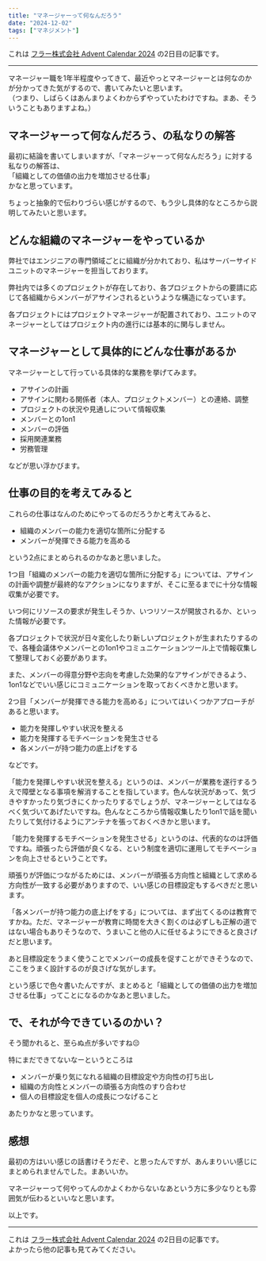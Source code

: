 ```yaml
---
title: "マネージャーって何なんだろう"
date: "2024-12-02"
tags: ["マネジメント"]
---
```


これは <a href="https://qiita.com/advent-calendar/2024/fuller-inc" target="_blank" rel="noopener noreferrer">フラー株式会社 Advent Calendar 2024</a> の2日目の記事です。

---

マネージャー職を1年半程度やってきて、最近やっとマネージャーとは何なのかが分かってきた気がするので、書いてみたいと思います。
<br/>
（つまり、しばらくはあんまりよくわからずやっていたわけですね。まあ、そういうこともありますよね。）

## マネージャーって何なんだろう、の私なりの解答

最初に結論を書いてしまいますが、「マネージャーって何なんだろう」に対する私なりの解答は、
<br/>
「組織としての価値の出力を増加させる仕事」
<br/>
かなと思っています。

ちょっと抽象的で伝わりづらい感じがするので、もう少し具体的なところから説明してみたいと思います。

## どんな組織のマネージャーをやっているか

弊社ではエンジニアの専門領域ごとに組織が分かれており、私はサーバーサイドユニットのマネージャーを担当しております。

弊社内では多くのプロジェクトが存在しており、各プロジェクトからの要請に応じて各組織からメンバーがアサインされるというような構造になっています。

各プロジェクトにはプロジェクトマネージャーが配置されており、ユニットのマネージャーとしてはプロジェクト内の進行には基本的に関与しません。

## マネージャーとして具体的にどんな仕事があるか

マネージャーとして行っている具体的な業務を挙げてみます。

- アサインの計画
- アサインに関わる関係者（本人、プロジェクトメンバー）との連絡、調整
- プロジェクトの状況や見通しについて情報収集
- メンバーとの1on1
- メンバーの評価
- 採用関連業務
- 労務管理

などが思い浮かびます。

## 仕事の目的を考えてみると

これらの仕事はなんのためにやってるのだろうかと考えてみると、

- 組織のメンバーの能力を適切な箇所に分配する
- メンバーが発揮できる能力を高める

という2点にまとめられるのかなあと思いました。

1つ目「組織のメンバーの能力を適切な箇所に分配する」については、アサインの計画や調整が最終的なアクションになりますが、そこに至るまでに十分な情報収集が必要です。

いつ何にリソースの要求が発生しそうか、いつリソースが開放されるか、といった情報が必要です。

各プロジェクトで状況が日々変化したり新しいプロジェクトが生まれたりするので、各種会議体やメンバーとの1on1やコミュニケーションツール上で情報収集して整理しておく必要があります。

また、メンバーの得意分野や志向を考慮した効果的なアサインができるよう、1on1などでいい感じにコミュニケーションを取っておくべきかと思います。

2つ目「メンバーが発揮できる能力を高める」についてはいくつかアプローチがあると思います。

- 能力を発揮しやすい状況を整える
- 能力を発揮するモチベーションを発生させる
- 各メンバーが持つ能力の底上げをする

などです。

「能力を発揮しやすい状況を整える」というのは、メンバーが業務を遂行するうえで障壁となる事項を解消することを指しています。色んな状況があって、気づきやすかったり気づきにくかったりするでしょうが、マネージャーとしてはなるべく気づいてあげたいですね。色んなところから情報収集したり1on1で話を聞いたりして気付けるようにアンテナを張っておくべきかと思います。

「能力を発揮するモチベーションを発生させる」というのは、代表的なのは評価ですね。頑張ったら評価が良くなる、という制度を適切に運用してモチベーションを向上させるということです。

頑張りが評価につながるためには、メンバーが頑張る方向性と組織として求める方向性が一致する必要がありますので、いい感じの目標設定もするべきだと思います。

「各メンバーが持つ能力の底上げをする」については、まず出てくるのは教育ですかね。ただ、マネージャーが教育に時間を大きく割くのは必ずしも正解の道ではない場合もありそうなので、うまいこと他の人に任せるようにできると良さげだと思います。

あと目標設定をうまく使うことでメンバーの成長を促すことができそうなので、ここをうまく設計するのが良さげな気がします。

という感じで色々書いたんですが、まとめると「組織としての価値の出力を増加させる仕事」ってことになるのかなあと思いました。

## で、それが今できているのかい？

そう聞かれると、至らぬ点が多いですね😔

特にまだできてないなーというところは

- メンバーが乗り気になれる組織の目標設定や方向性の打ち出し
- 組織の方向性とメンバーの頑張る方向性のすり合わせ
- 個人の目標設定を個人の成長につなげること

あたりかなと思っています。

## 感想

最初の方はいい感じの話書けそうだぞ、と思ったんですが、あんまりいい感じにまとめられませんでした。まあいいか。

マネージャーって何やってんのかよくわからないなあという方に多少なりとも雰囲気が伝わるといいなと思います。

以上です。

---

これは <a href="https://qiita.com/advent-calendar/2024/fuller-inc" target="_blank" rel="noopener noreferrer">フラー株式会社 Advent Calendar 2024</a> の2日目の記事です。
<br/>
よかったら他の記事も見てみてください。
